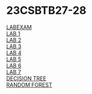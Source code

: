 # 23CSBTB27-28
<a href="https://github.com/saikarthik34/23CSBTB27-28/blob/main/LABEXAM.ipynb">LABEXAM</a><br/>
<a href="https://github.com/saikarthik34/23CSBTB27-28/blob/main/LAB-01.ipynb">LAB 1</a><br/>
<a href="https://github.com/saikarthik34/23CSBTB27-28/blob/main/LAB-02.ipynb">LAB 2</a><br/>
<a href="https://github.com/saikarthik34/23CSBTB27-28/blob/main/LAB-03.ipynb">LAB 3</a><br/>
<a href="https://github.com/saikarthik34/23CSBTB27-28/blob/main/LAB-04.ipynb">LAB 4</a><br/>
<a href="https://github.com/saikarthik34/23CSBTB27-28/blob/main/LAB-05.ipynb">LAB 5</a><br/>
<a href="https://github.com/saikarthik34/23CSBTB27-28/blob/main/LAB-06.ipynb">LAB 6</a><br/>
<a href="https://github.com/saikarthik34/23CSBTB27-28/blob/main/LAB_07.ipynb">LAB 7</a><br/>
<a href="https://github.com/saikarthik34/23CSBTB27-28/blob/main/DECISION_TREE.ipynb">DECISION TREE</a><br/>
<a href="https://github.com/saikarthik34/23CSBTB27-28/blob/main/RANDOM_FOREST.ipynb">RANDOM FOREST</a><br/>
